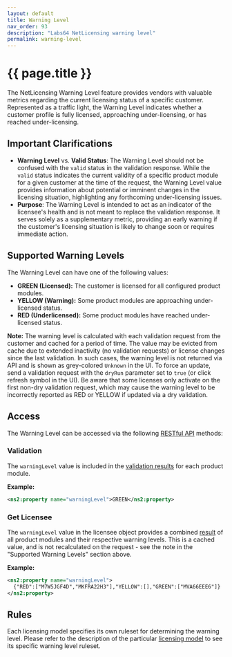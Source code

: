 ```yaml
---
layout: default
title: Warning Level
nav_order: 93
description: "Labs64 NetLicensing warning level"
permalink: warning-level
---
```


{{ page.title }}
================

The NetLicensing Warning Level feature provides vendors with valuable metrics regarding the current licensing status of a specific customer. Represented as a traffic light, the Warning Level indicates whether a customer profile is fully licensed, approaching under-licensing, or has reached under-licensing.

Important Clarifications
------------------------

- **Warning Level** vs. **Valid Status**: The Warning Level should not be confused with the `valid` status in the validation response. While the `valid` status indicates the current validity of a specific product module for a given customer at the time of the request, the Warning Level value provides information about potential or imminent changes in the licensing situation, highlighting any forthcoming under-licensing issues.
- **Purpose**: The Warning Level is intended to act as an indicator of the licensee's health and is not meant to replace the validation response. It serves solely as a supplementary metric, providing an early warning if the customer's licensing situation is likely to change soon or requires immediate action.

Supported Warning Levels
--------

The Warning Level can have one of the following values:
- **GREEN (Licensed):** The customer is licensed for all configured product modules.
- **YELLOW (Warning):** Some product modules are approaching under-licensed status.
- **RED (Underlicensed):** Some product modules have reached under-licensed status.

**Note:** The warning level is calculated with each validation request from the customer and cached for a period of time. The value may be evicted from cache due to extended inactivity (no validation requests) or license changes since the last validation. In such cases, the warning level is not returned via API and is shown as grey-colored `Unknown` in the UI. To force an update, send a validation request with the `dryRun` parameter set to `true` (or click refresh symbol in the UI). Be aware that some licenses only activate on the first non-dry validation request, which may cause the warning level to be incorrectly reported as RED or YELLOW if updated via a dry validation.

Access
------

The Warning Level can be accessed via the following [RESTful API](restful-api) methods:

### Validation

The `warningLevel` value is included in the [validation results](licensee-services#validate-licensee) for each product module.

**Example:**
```xml
<ns2:property name="warningLevel">GREEN</ns2:property>
```

### Get Licensee

The `warningLevel` value in the licensee object provides a combined [result](licensee-services#get-licensee) of all product modules and their respective warning levels. This is a cached value, and is not recalculated on the request - see the note in the "Supported Warning Levels" section above.

**Example:**
```xml
<ns2:property name="warningLevel">
  {"RED":["M7W5JGF4D","MKFRA22H3"],"YELLOW":[],"GREEN":["MVA66EEE6"]}
</ns2:property>
```

Rules
-----

Each licensing model specifies its own ruleset for determining the warning level.
Please refer to the description of the particular [licensing model](licensing-models) to see its specific warning level ruleset.
